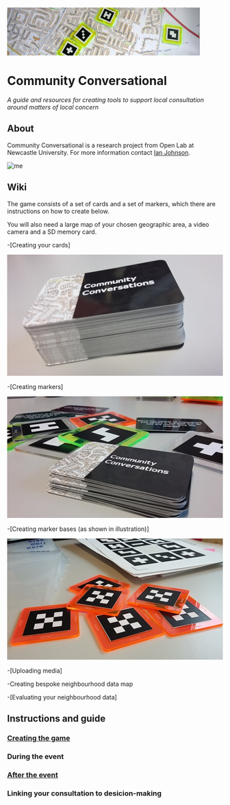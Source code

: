 ![image](https://github.com/JohnsonPublic/ambit/blob/master/cropped-p1230474.jpg)

# Community Conversational
_A guide and resources for creating tools to support local consultation around matters of local concern_

 
## About
Community Conversational is a research project from Open Lab at Newcastle University. For more information contact [Ian Johnson](mailto:i.g.johnson1@newcastle.ac.uk).

![me](https://github.com/JohnsonPublic/ambit/blob/master/P1220477.JPG) 

## Wiki
The game consists of a set of cards and a set of markers, which there are instructions on how to create below.

You will also need a large map of your chosen geographic area, a video camera and a SD memory card.

-[Creating your cards]

![cards](https://github.com/JohnsonPublic/ambit/blob/master/20160408_151933.jpg)

-[Creating markers]

![markers](https://github.com/JohnsonPublic/ambit/blob/master/20160408_120142.jpg)

-[Creating marker bases (as shown in illustration)]

![marker base](https://github.com/JohnsonPublic/ambit/blob/master/20160407_160450.jpg)

-[Uploading media]

-Creating bespoke neighbourhood data map

-[Evaluating your neighbourhood data]


## Instructions and guide

### [Creating the game](https://communityconversational.wordpress.com/2017/10/25/first-blog-post/) 

### During the event

### [After the event](https://communityconversational.wordpress.com/2017/10/25/featured-content/)

### Linking your consultation to desicion-making
